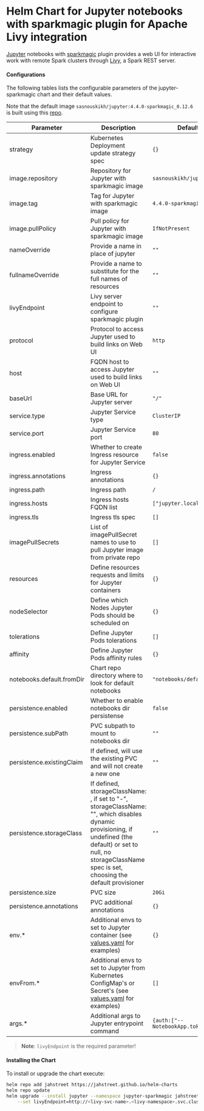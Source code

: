 # Helm Chart for Jupyter notebooks with sparkmagic plugin for Apache Livy integration

[Jupyter](https://jupyter.org/) notebooks with [sparkmagic](https://github.com/jupyter-incubator/sparkmagic) plugin provides a web UI for interactive work with remote Spark clusters through [Livy](https://livy.incubator.apache.org/), a Spark REST server.

#### Configurations

The following tables lists the configurable parameters of the jupyter-sparkmagic chart and their default values.

Note that the default image `sasnouskikh/jupyter:4.4.0-sparkmagic_0.12.6` is built using this [repo](https://github.com/jahstreet/spark-on-kubernetes-docker/tree/master/jupyter).

| Parameter                            | Description                                                      |Default                                                                                                                         |
| ------------------------------------ |----------------------------------------------------------------- | ------------------------------------------------------------------------------------------------------------------------------ |
| strategy | Kubernetes Deployment update strategy spec | `{}` |
| image.repository | Repository for Jupyter with sparkmagic image | `sasnouskikh/jupyter` |
| image.tag | Tag for Jupyter with sparkmagic image | `4.4.0-sparkmagic_0.12.6` |
| image.pullPolicy | Pull policy for Jupyter with sparkmagic image | `IfNotPresent` |
| nameOverride | Provide a name in place of jupyter | `""` |
| fullnameOverride | Provide a name to substitute for the full names of resources | `""` |
| livyEndpoint | Livy server endpoint to configure sparkmagic plugin | `""` |
| protocol | Protocol to access Jupyter used to build links on Web UI | `http` |
| host | FQDN host to access Jupyter used to build links on Web UI | `""` |
| baseUrl | Base URL for Jupyter server | `"/"` |
| service.type | Jupyter Service type | `ClusterIP` |
| service.port | Jupyter Service port | `80` |
| ingress.enabled | Whether to create Ingress resource for Jupyter Service | `false` |
| ingress.annotations | Ingress annotations | `{}` |
| ingress.path | Ingress path | `/` |
| ingress.hosts | Ingress hosts FQDN list | `["jupyter.local"]` |
| ingress.tls | Ingress tls spec | `[]` |
| imagePullSecrets | List of imagePullSecret names to use to pull Jupyter image from private repo | `[]` |
| resources | Define resources requests and limits for Jupyter containers | `{}` |
| nodeSelector | Define which Nodes Jupyter Pods should be scheduled on | `{}` |
| tolerations | Define Jupyter Pods tolerations | `[]` |
| affinity | Define Jupyter Pods affinity rules | `{}` |
| notebooks.default.fromDir | Chart repo directory where to look for default notebooks | `"notebooks/default"` |
| persistence.enabled | Whether to enable notebooks dir persistense | `false` |
| persistence.subPath | PVC subpath to mount to notebooks dir | `""` |
| persistence.existingClaim | If defined, will use the existing PVC and will not create a new one | `""` |
| persistence.storageClass | If defined, storageClassName: <storageClass>, if set to "-", storageClassName: "", which disables dynamic provisioning, if undefined (the default) or set to null, no storageClassName spec is set, choosing the default provisioner | `""` |
| persistence.size | PVC size | `20Gi` |
| persistence.annotations | PVC additional annotations | `{}` |
| env.* | Additional envs to set to Jupyter container (see [values.yaml](values.yaml) for examples) | `{}` |
| envFrom.* | Additional envs to set to Jupyter from Kubernetes ConfigMap's or Secret's (see [values.yaml](values.yaml) for examples) | `[]` |
| args.* | Additional args to Jupyter entrypoint command | `{auth:["--NotebookApp.token=''"]}` |

> **Note**: `livyEndpoint` is the required parameter!

#### Installing the Chart

To install or upgrade the chart execute:
```bash
helm repo add jahstreet https://jahstreet.github.io/helm-charts
helm repo update
helm upgrade --install jupyter --namespace jupyter-sparkmagic jahstreet/jupyter-sparkmagic \
    --set livyEndpoint=http://<livy-svc-name>.<livy-namespace>.svc.cluster.local:80
```
